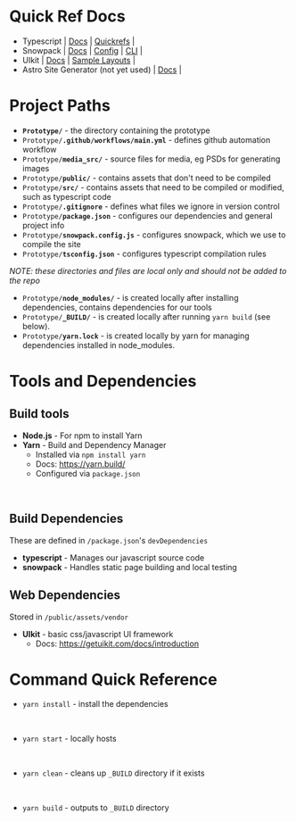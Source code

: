 # Quick Ref Docs

- Typescript | [Docs](https://www.typescriptlang.org/docs/) | [Quickrefs](https://www.typescriptlang.org/cheatsheets) |
- Snowpack | [Docs](https://www.snowpack.dev/tutorials/quick-start) | [Config](https://www.snowpack.dev/reference/configuration) | [CLI](https://www.snowpack.dev/reference/cli-command-line-interface) |
- UIkit | [Docs](https://getuikit.com/docs/introduction) | [Sample Layouts](https://github.com/zzseba78/Kick-Off) | 
- Astro Site Generator (not yet used) | [Docs](https://docs.astro.build/) |


# Project Paths

- **`Prototype/`** - the directory containing the prototype
- `Prototype/`**`.github/workflows/main.yml`** - defines github automation workflow
- `Prototype/`**`media_src/`** - source files for media, eg PSDs for generating images
- `Prototype/`**`public/`** - contains assets that don't need to be compiled
- `Prototype/`**`src/`** - contains assets that need to be compiled or modified, such as typescript code
- `Prototype/`**`.gitignore`** - defines what files we ignore in version control
- `Prototype/`**`package.json`** - configures our dependencies and general project info
- `Prototype/`**`snowpack.config.js`** - configures snowpack, which we use to compile the site
- `Prototype/`**`tsconfig.json`** - configures typescript compilation rules

_NOTE: these directories and files are local only and should not be added to the repo_
- `Prototype/`**`node_modules/`** - is created locally after installing dependencies, contains dependencies for our tools
- `Prototype/`**`_BUILD/`** - is created locally after running `yarn build` (see below).
- `Prototype/`**`yarn.lock`** - is created locally by yarn for managing dependencies installed in node_modules.

# Tools and Dependencies

## Build tools
* **Node.js** - For npm to install Yarn
* **Yarn** - Build and Dependency Manager
    * Installed via `npm install yarn`
    * Docs: https://yarn.build/ 
    * Configured via `package.json`

<br />

## Build Dependencies

These are defined in `/package.json`'s `devDependencies`
* **typescript** - Manages our javascript source code
* **snowpack** - Handles static page building and local testing

## Web Dependencies

Stored in `/public/assets/vendor`

* **UIkit** - basic css/javascript UI framework
    * Docs: https://getuikit.com/docs/introduction


# Command Quick Reference

* `yarn install` - install the dependencies
<br />

* `yarn start` - locally hosts
<br />

* `yarn clean` - cleans up `_BUILD` directory if it exists
<br />

* `yarn build` - outputs to `_BUILD` directory
